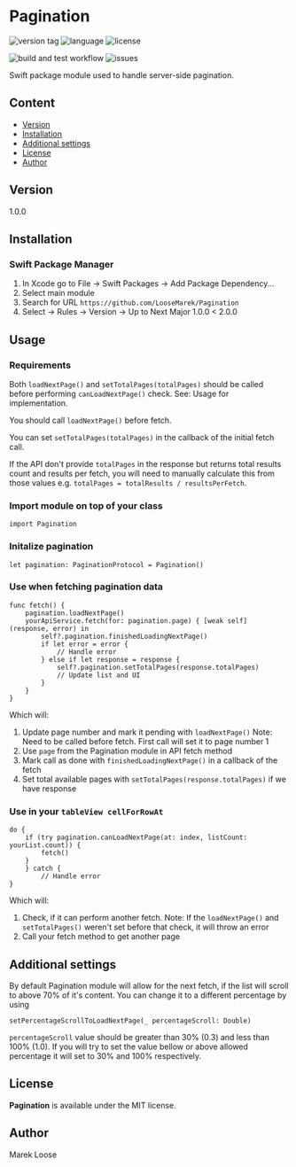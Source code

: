 # Pagination

![version tag](https://img.shields.io/github/v/tag/LooseMarek/Pagination) ![language](https://img.shields.io/github/languages/top/LooseMarek/Pagination) ![license](https://img.shields.io/github/license/LooseMarek/Pagination)

![build and test workflow](https://github.com/LooseMarek/Pagination/actions/workflows/build_and_test.yml/badge.svg) ![issues](https://img.shields.io/github/issues/LooseMarek/Pagination)

Swift package module used to handle server-side pagination.

## Content

- [Version](#version)
- [Installation](#installation)
- [Additional settings](#additional-settings)
- [License](#license)
- [Author](#author)

## Version

1.0.0

## Installation

### Swift Package Manager

1. In Xcode go to File -> Swift Packages -> Add Package Dependency...
2. Select main module
3. Search for URL `https://github.com/LooseMarek/Pagination`
4. Select -> Rules -> Version -> Up to Next Major 1.0.0 < 2.0.0

## Usage

### Requirements

Both `loadNextPage()` and `setTotalPages(totalPages)` should be called before performing `canLoadNextPage()` check. See: Usage for implementation.

You should call `loadNextPage()` before fetch.

You can set `setTotalPages(totalPages)` in the callback of the initial fetch call.

If the API don't provide `totalPages` in the response but returns total results count and results per fetch, you will need to manually calculate this from those values e.g. `totalPages = totalResults / resultsPerFetch`. 

### Import module on top of your class

```
import Pagination
```

### Initalize pagination

```
let pagination: PaginationProtocol = Pagination()
```

### Use when fetching pagination data

```
func fetch() {
    pagination.loadNextPage()
    yourApiService.fetch(for: pagination.page) { [weak self] (response, error) in
        self?.pagination.finishedLoadingNextPage()
        if let error = error {
            // Handle error
        } else if let response = response {
            self?.pagination.setTotalPages(response.totalPages)
            // Update list and UI
        }
    }
}
```

Which will:

1. Update page number and mark it pending with `loadNextPage()` Note: Need to be called before fetch. First call will set it to page number 1
2. Use `page` from the Pagination module in API fetch method
3. Mark call as done with `finishedLoadingNextPage()` in a callback of the fetch
4. Set total available pages with `setTotalPages(response.totalPages)` if we have response

### Use in your `tableView cellForRowAt`

```
do {
	if (try pagination.canLoadNextPage(at: index, listCount: yourList.count)) {
	    fetch()
	}
	} catch {
		// Handle error
}
```

Which will:

1. Check, if it can perform another fetch. Note: If the `loadNextPage()` and `setTotalPages()` weren't set before that check, it will throw an error
2. Call your fetch method to get another page

## Additional settings

By default Pagination module will allow for the next fetch, if the list will scroll to above 70% of it's content. 
You can change it to a different percentage by using 

```
setPercentageScrollToLoadNextPage(_ percentageScroll: Double)
```

`percentageScroll` value should be greater than 30% (0.3) and less than 100% (1.0). If you will try to set the value bellow or above allowed percentage it will set to 30% and 100% respectively.

## License

**Pagination** is available under the MIT license.

## Author

Marek Loose

